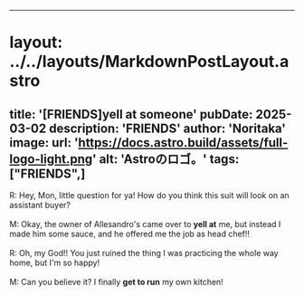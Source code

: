 
---
# layout: ../../layouts/MarkdownPostLayout.astro
title: '[FRIENDS]yell at someone'
pubDate: 2025-03-02
description: 'FRIENDS'
author: 'Noritaka'
image:
    url: 'https://docs.astro.build/assets/full-logo-light.png'
    alt: 'Astroのロゴ。'
tags: ["FRIENDS",]
---

R: Hey, Mon, little question for ya! How do you think this suit will look on an assistant buyer?<br>
<br>
M: Okay, the owner of Allesandro's came over to **yell at** me, but instead I made him some sauce, and he offered me the job as head chef!!<br>
<br>
R: Oh, my God!! You just ruined the thing I was practicing the whole way home, but I'm so happy!<br>
<br>
M: Can you believe it? I finally **get to run** my own kitchen!
<br>
<br>
